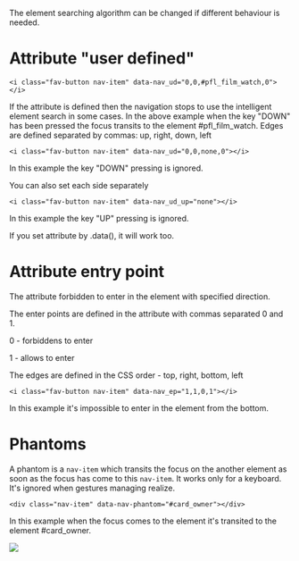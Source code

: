The element searching algorithm can be changed if different behaviour is needed.



# Attribute "user defined"

```
<i class="fav-button nav-item" data-nav_ud="0,0,#pfl_film_watch,0"></i>
```

If the attribute is defined then the navigation stops to use the intelligent element search in some cases. In the above example when the key "DOWN" has been pressed the focus transits to the element #pfl_film_watch.
Edges are defined separated by commas: up, right, down, left


```
<i class="fav-button nav-item" data-nav_ud="0,0,none,0"></i>
```

In this example the key "DOWN" pressing is ignored.

You can also set each side separately

```
<i class="fav-button nav-item" data-nav_ud_up="none"></i>
```

In this example the key "UP" pressing is ignored.

If you set attribute by .data(), it will work too.





# Attribute entry point

The attribute forbidden to enter in the element with specified direction. 

The enter points are defined in the attribute with commas separated 0 and 1.

0 - forbiddens to enter 

1 - allows to enter

The edges are defined in the CSS order - top, right, bottom, left

```
<i class="fav-button nav-item" data-nav_ep="1,1,0,1"></i>
```
In this example it's impossible to enter in the element from the bottom. 





# Phantoms

A phantom is a `nav-item` which transits the focus on the another element as soon as the focus has come to this `nav-item`. It works only for a keyboard. It's ignored when gestures managing realize.
```
<div class="nav-item" data-nav-phantom="#card_owner"></div>
```

In this example when the focus comes to the element it's transited to the element #card_owner.

<img src="http://immosmart.github.io/smartbox/docs/nav_slides/slide7.png" />
